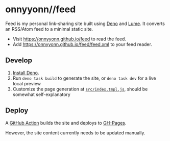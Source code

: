 # onnyyonn//feed

Feed is my personal link-sharing site built using [Deno](https://deno.land/) and [Lume](https://lume.land/). It converts an RSS/Atom feed to a minimal static site.

- Visit https://onnyyonn.github.io/feed to read the feed.
- Add https://onnyyonn.github.io/feed/feed.xml to your feed reader.

## Develop

1. [Install Deno](https://deno.land/manual/getting_started/installation).
2. Run `deno task build` to generate the site, or `deno task dev` for a live local preview
3. Customize the page generation at [`src/index.tmpl.js`](src/index.tmpl.js), should be somewhat self-explanatory

## Deploy

A [GitHub Action](.github/workflows/generate-site.yaml) builds the site and deploys to [GH-Pages](https://5310.github.io/onifeed-lume/).

However, the site content currently needs to be updated manually.
